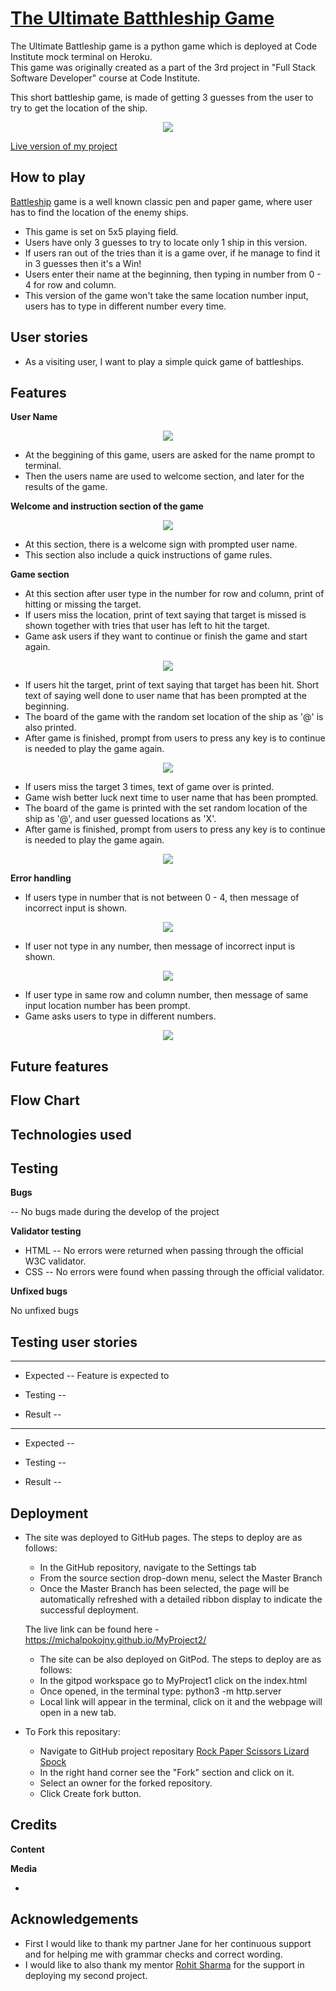 # [The Ultimate Batthleship Game](https://github.com/MichalPokojny/MyProject3-TheBattleshipGame)

The Ultimate Battleship game is a python game which is deployed at Code Institute mock terminal on Heroku.<br>
This game was originally created as a part of the 3rd project in "Full Stack Software Developer" course at Code Institute.

This short battleship game, is made of getting 3 guesses from the user to try to get the location of the ship.


<p align="center">
  <img src="docs/terminal-game.png">
</p>

[Live version of my project](https://the-battleship-game.herokuapp.com/)

## How to play

[Battleship](https://en.wikipedia.org/wiki/Battleship_(game)) game is a well known classic pen and paper game, where user has to find the location of the enemy ships.
- This game is set on 5x5 playing field.
- Users have only 3 guesses to try to locate only 1 ship in this version.
- If users ran out of the tries than it is a game over, if he manage to find it in 3 guesses then it's a Win!
- Users enter their name at the beginning, then typing in number from 0 - 4 for row and column.
- This version of the game won't take the same location number input, users has to type in different number every time.

## User stories

- As a visiting user, I want to play a simple quick game of battleships.


## Features


**User Name**

<p align="center">
  <img src="docs/user_name.png">
</p> 

- At the beggining of this game, users are asked for the name prompt to terminal.
- Then the users name are used to welcome section, and later for the results of the game.

**Welcome and instruction section of the game**

<p align="center">
  <img src="docs/welcome.png">
</p> 

- At this section, there is a welcome sign with prompted user name.
- This section also include a quick instructions of game rules. 

**Game section**

- At this section after user type in the number for row and column, print of hitting or missing the target.
- If users miss the location, print of text saying that target is missed is shown together with tries that user has left to hit the target.
- Game ask users if they want to continue or finish the game and start again. 

<p align="center">
  <img src="docs/missed.png">
</p>

- If users hit the target, print of text saying that target has been hit. Short text of saying well done to user name that has been prompted at the beginning.
- The board of the game with the random set location of the ship as '@' is also printed.
- After game is finished, prompt from users to press any key is to continue is needed to play the game again.

<p align="center">
  <img src="docs/game-win.png">
</p> 

- If users miss the target 3 times, text of game over is printed.
- Game wish better luck next time to user name that has been prompted.
- The board of the game is printed with the set random location of the ship as '@', and user guessed locations as 'X'.
- After game is finished, prompt from users to press any key is to continue is needed to play the game again.

<p align="center">
  <img src="docs/game-lost.png">
</p> 

**Error handling**

- If users type in number that is not between 0 - 4, then message of incorrect input is shown.

<p align="center">
  <img src="docs/incorrect-number.png">
</p>

- If user not type in any number, then message of incorrect input is shown.

<p align="center">
  <img src="docs/incorrect-number.png">
</p>

- If user type in same row and column number, then message of same input location number has been prompt.
- Game asks users to type in different numbers.

<p align="center">
  <img src="docs/same-location.png">
</p>

## Future features



## Flow Chart



## Technologies used


## Testing



**Bugs**

-- No bugs made during the develop of the project

**Validator testing**

- HTML 
-- No errors were returned when passing through the official W3C validator.
- CSS
-- No errors were found when passing through the official validator.


**Unfixed bugs**

No unfixed bugs

## Testing user stories

****

- Expected
-- Feature is expected to 



- Testing
-- 

- Result 
-- 


****

- Expected
-- 


- Testing
-- 

- Result 
-- 



## Deployment

- The site was deployed to GitHub pages. The steps to deploy are as follows:

  - In the GitHub repository, navigate to the Settings tab
  - From the source section drop-down menu, select the Master Branch
  - Once the Master Branch has been selected, the page will be automatically refreshed with a detailed ribbon display to indicate the successful deployment.

  The live link can be found here - https://michalpokojny.github.io/MyProject2/

  - The site can be also deployed on GitPod. The steps to deploy are as follows:
   - In the gitpod workspace go to MyProject1 click on the index.html
   - Once opened, in the terminal type: python3 -m http.server
   - Local link will appear in the terminal, click on it and the webpage will open in a new tab.

- To Fork this repositary:

  - Navigate to GitHub project repositary [Rock Paper Scissors Lizard Spock](https://michalpokojny.github.io/MyProject2-RockPaperScissorsLizardSpock/)
  - In the right hand corner see the "Fork" section and click on it.
  - Select an owner for the forked repository.
  - Click Create fork button.


## Credits


**Content**



**Media**

- 

## Acknowledgements


- First I would like to thank my partner Jane for her continuous support and for helping me with grammar checks and correct wording.
- I would like to also thank my mentor [Rohit Sharma](https://github.com/rohit0286) for the support in deploying my second project.